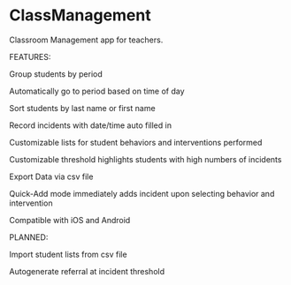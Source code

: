 # ClassManagement
Classroom Management app for teachers.

FEATURES:

Group students by period

Automatically go to period based on time of day

Sort students by last name or first name

Record incidents with date/time auto filled in

Customizable lists for student behaviors and interventions performed

Customizable threshold highlights students with high numbers of incidents

Export Data via csv file

Quick-Add mode immediately adds incident upon selecting behavior and intervention

Compatible with iOS and Android


PLANNED:

Import student lists from csv file

Autogenerate referral at incident threshold
